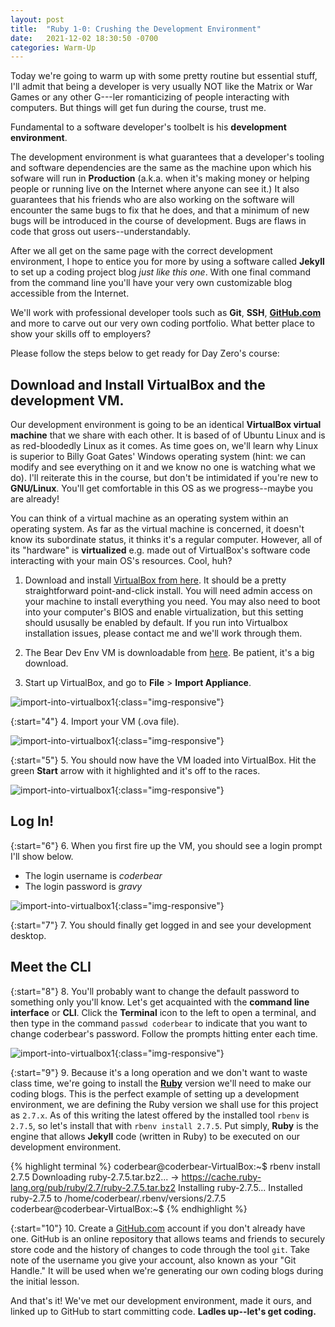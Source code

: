```yaml
---
layout: post
title:  "Ruby 1-0: Crushing the Development Environment"
date:   2021-12-02 18:30:50 -0700
categories: Warm-Up
---
```

Today we're going to warm up with some pretty routine but essential stuff, I'll admit that being a developer is very usually NOT like the Matrix or War Games or any other G---ler romanticizing of people interacting with computers. But things will get fun during the course, trust me. 

Fundamental to a software developer's toolbelt is his **development environment**.

The development environment is what guarantees that a developer's tooling and software dependencies are the same as the machine upon which his sofware will run in **Production** (a.k.a. when it's making money or helping people or running live on the Internet where anyone can see it.) It also guarantees that his friends who are also working on the software will encounter the same bugs to fix that he does, and that a minimum of new bugs will be introduced in the course of development. Bugs are flaws in code that gross out users--understandably.

After we all get on the same page with the correct development environment, I hope to entice you for more by using a software called **Jekyll** to set up a coding project blog *just like this one*. With one final command from the command line you'll have your very own customizable blog accessible from the Internet.

We'll work with professional developer tools such as **Git**, **SSH**, **[GitHub.com][github]** and more to carve out our very own coding portfolio. What better place to show your skills off to employers?

Please follow the steps below to get ready for Day Zero's course:

Download and Install VirtualBox and the development VM.
---
Our development environment is going to be an identical **VirtualBox virtual machine** that we share with each other. It is based of of Ubuntu Linux and is as red-bloodedly Linux as it comes. As time goes on, we'll learn why Linux is superior to Billy Goat Gates' Windows operating system (hint: we can modify and see everything on it and we know no one is watching what we do). I'll reiterate this in the course, but don't be intimidated if you're new to **GNU/Linux**. You'll get comfortable in this OS as we progress--maybe you are already!

You can think of a virtual machine as an operating system within an operating system. As far as the virtual machine is concerned, it doesn't know its subordinate status, it thinks it's a regular computer. However, all of its "hardware" is **virtualized** e.g. made out of VirtualBox's software code interacting with your main OS's resources. Cool, huh?

1. Download and install [VirtualBox from here][virtualbox-downloads]. It should be a pretty straightforward point-and-click install. You will need admin access on your machine to install everything you need. You may also need to boot into your computer's BIOS and enable virtualization, but this setting should ususally be enabled by default. If you run into Virtualbox installation issues, please contact me and we'll work through them.

2. The Bear Dev Env VM is downloadable from [here][dbox-vm-link]. Be patient, it's a big download.

3. Start up VirtualBox, and go to **File** > **Import Appliance**.

![import-into-virtualbox1](/assets/images/day0/day0_vboximport0.png){:class="img-responsive"}

{:start="4"}
4. Import your VM (.ova file).

![import-into-virtualbox1](/assets/images/day0/day0_vboximport1.png){:class="img-responsive"}

{:start="5"}
5. You should now have the VM loaded into VirtualBox. Hit the green **Start** arrow with it highlighted and it's off to the races.

![import-into-virtualbox1](/assets/images/day0/day0_vboximport2.png){:class="img-responsive"}

Log In!
---

{:start="6"}
6. When you first fire up the VM, you should see a login prompt I'll show below. 
* The login username is *coderbear*
* The login password is *gravy*

![import-into-virtualbox1](/assets/images/day0/day0_vboximport3.png){:class="img-responsive"}

{:start="7"}
7. You should finally get logged in and see your development desktop. 

Meet the CLI
---

{:start="8"}
8. You'll probably want to change the default password to something only you'll know. Let's get acquainted with the **command line interface** or **CLI**. Click the **Terminal** icon to the left to open a terminal, and then type in the command `passwd coderbear` to indicate that you want to change coderbear's password. Follow the prompts hitting enter each time.

![import-into-virtualbox1](/assets/images/day0/day0_vboximport4.png){:class="img-responsive"}

{:start="9"}
9. Because it's a long operation and we don't want to waste class time, we're going to install the [**Ruby**][ruby-lang] version we'll need to make our coding blogs. This is the perfect example of setting up a development environment, we are defining the Ruby version we shall use for this project as `2.7.x`. As of this writing the latest offered by the installed tool `rbenv` is `2.7.5`, so let's install that with `rbenv install 2.7.5`. Put simply, **Ruby** is the engine that allows **Jekyll** code (written in Ruby) to be executed on our development environment.

{% highlight terminal %}
coderbear@coderbear-VirtualBox:~$ rbenv install 2.7.5
Downloading ruby-2.7.5.tar.bz2...
-> https://cache.ruby-lang.org/pub/ruby/2.7/ruby-2.7.5.tar.bz2
Installing ruby-2.7.5...
Installed ruby-2.7.5 to /home/coderbear/.rbenv/versions/2.7.5
coderbear@coderbear-VirtualBox:~$ 
{% endhighlight %}

{:start="10"}
10. Create a [GitHub.com][github] account if you don't already have one. GitHub is an online repository that allows teams and friends to securely store code and the history of changes to code through the tool `git`. Take note of the username you give your account, also known as your "Git Handle." It will be used when we're generating our own coding blogs during the initial lesson.

And that's it! We've met our development environment, made it ours, and linked up to GitHub to start committing code. **Ladles up--let's get coding.**


[ruby-lang]: https://www.ruby-lang.org/en/
[github]: https://github.com/
[dbox-vm-link]: https://www.dropbox.com/s/tzpvkk7fyfs08aa/Ubuntu%20Bear%20Dev%20Env.ova?dl=0
[virtualbox-downloads]: https://www.virtualbox.org/wiki/Downloads
